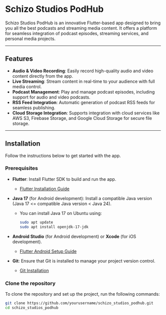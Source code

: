 # Schizo Studios PodHub

Schizo Studios PodHub is an innovative Flutter-based app designed to bring you all the best podcasts and streaming media content. It offers a platform for seamless integration of podcast episodes, streaming services, and personal media projects.

---

## Features

- **Audio & Video Recording**: Easily record high-quality audio and video content directly from the app.
- **Live Streaming**: Stream content in real-time to your audience with full media control.
- **Podcast Management**: Play and manage podcast episodes, including support for audio and video podcasts.
- **RSS Feed Integration**: Automatic generation of podcast RSS feeds for seamless publishing.
- **Cloud Storage Integration**: Supports integration with cloud services like AWS S3, Firebase Storage, and Google Cloud Storage for secure file storage.

---

## Installation

Follow the instructions below to get started with the app.

### Prerequisites

- **Flutter**: Install Flutter SDK to build and run the app.
  - [Flutter Installation Guide](https://flutter.dev/docs/get-started/install)
  
- **Java 17** (for Android development): Install a compatible Java version (Java 17 <= compatible Java version < Java 24).
  - You can install Java 17 on Ubuntu using:
    ```bash
    sudo apt update
    sudo apt install openjdk-17-jdk
    ```

- **Android Studio** (for Android development) or **Xcode** (for iOS development).
  - [Flutter Android Setup Guide](https://flutter.dev/docs/get-started/install)

- **Git**: Ensure that Git is installed to manage your project version control.
  - [Git Installation](https://git-scm.com/book/en/v2/Getting-Started-Installing-Git)

### Clone the repository

To clone the repository and set up the project, run the following commands:

```bash
git clone https://github.com/yourusername/schizo_studios_podhub.git
cd schizo_studios_podhub
